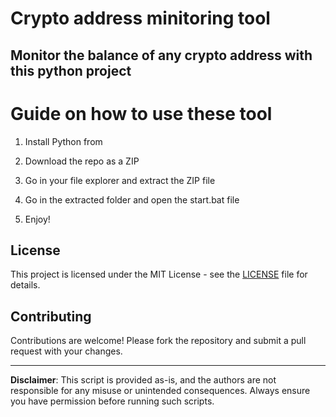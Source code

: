 # Crypto address minitoring tool

## Monitor the balance of any crypto address with this python project 
 
# Guide on how to use these tool
 
1. Install Python from 
 
2. Download the repo as a ZIP

3. Go in your file explorer and extract the ZIP file 

4. Go in the extracted folder and open the start.bat file 

5. Enjoy!

## License     
 
This project is licensed under the MIT License - see the [LICENSE](LICENSE) file for details.
    
## Contributing 

Contributions are welcome! Please fork the repository and submit a pull request with your changes.  
  
--- 
 
**Disclaimer**: This script is provided as-is, and the authors are not responsible for any misuse or unintended consequences. Always ensure you have permission before running such scripts.